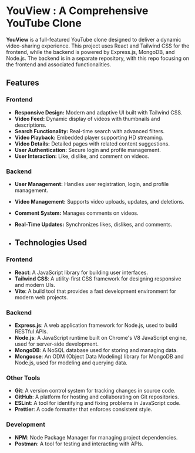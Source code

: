 # YouView : A Comprehensive YouTube Clone

**YouView** is a full-featured YouTube clone designed to deliver a dynamic video-sharing experience. This project uses React and Tailwind CSS for the frontend, while the backend is powered by Express.js, MongoDB, and Node.js. The backend is in a separate repository, with this repo focusing on the frontend and associated functionalities.

## Features

### Frontend

- **Responsive Design:** Modern and adaptive UI built with Tailwind CSS.
- **Video Feed:** Dynamic display of videos with thumbnails and descriptions.
- **Search Functionality:** Real-time search with advanced filters.
- **Video Playback:** Embedded player supporting HD streaming.
- **Video Details:** Detailed pages with related content suggestions.
- **User Authentication:** Secure login and profile management.
- **User Interaction:** Like, dislike, and comment on videos.

### Backend

- **User Management:** Handles user registration, login, and profile management.
- **Video Management:** Supports video uploads, updates, and deletions.
- **Comment System:** Manages comments on videos.
- **Real-Time Updates:** Synchronizes likes, dislikes, and comments.

- ## Technologies Used

### Frontend

- **React**: A JavaScript library for building user interfaces.
- **Tailwind CSS**: A utility-first CSS framework for designing responsive and modern UIs.
- **Vite**: A build tool that provides a fast development environment for modern web projects.

### Backend

- **Express.js**: A web application framework for Node.js, used to build RESTful APIs.
- **Node.js**: A JavaScript runtime built on Chrome's V8 JavaScript engine, used for server-side development.
- **MongoDB**: A NoSQL database used for storing and managing data.
- **Mongoose**: An ODM (Object Data Modeling) library for MongoDB and Node.js, used for modeling and querying data.

### Other Tools

- **Git**: A version control system for tracking changes in source code.
- **GitHub**: A platform for hosting and collaborating on Git repositories.
- **ESLint**: A tool for identifying and fixing problems in JavaScript code.
- **Prettier**: A code formatter that enforces consistent style.

### Development

- **NPM**: Node Package Manager for managing project dependencies.
- **Postman**: A tool for testing and interacting with APIs.


